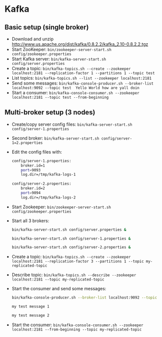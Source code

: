 # Kafka



## Basic setup (single broker)

- Download and unzip http://www.us.apache.org/dist/kafka/0.8.2.2/kafka_2.10-0.8.2.2.tgz
- Start ZooKeeper: `bin/zookeeper-server-start.sh config/zookeeper.properties`
- Start Kafka server: `bin/kafka-server-start.sh config/server.properties`
- Create a topic: `bin/kafka-topics.sh --create --zookeeper localhost:2181 --replication-factor 1 --partitions 1 --topic test`
- List topics: `bin/kafka-topics.sh --list --zookeeper localhost:2181`
- Send some messages: ```bin/kafka-console-producer.sh --broker-list localhost:9092 --topic test 
                         Yello
                         World
                         how are yall doin```
- Start a consumer: `bin/kafka-console-consumer.sh --zookeeper localhost:2181 --topic test --from-beginning`

## Multi-broker setup (3 nodes)

- Create/copy server config files: `bin/kafka-server-start.sh config/server-1.properties`
- Second broker: `bin/kafka-server-start.sh config/server-1=2.properties`
- Edit the config files with: 
	```bash
	config/server-1.properties:
	    broker.id=1
	    port=9093
	    log.dir=/tmp/kafka-logs-1
	 
	config/server-2.properties:
	    broker.id=2
	    port=9094
	    log.dir=/tmp/kafka-logs-2
	```

- Start Zookeeper: `bin/zookeeper-server-start.sh config/zookeeper.properties`
- Start all 3 brokers: 
	```bash
	bin/kafka-server-start.sh config/server.properties &
	
	bin/kafka-server-start.sh config/server-1.properties &
	
	bin/kafka-server-start.sh config/server-2.properties &
	```
- Create a topic: `bin/kafka-topics.sh --create --zookeeper localhost:2181 --replication-factor 3 --partitions 1 --topic my-replicated-topic`
- Describe topic: `bin/kafka-topics.sh --describe --zookeeper localhost:2181 --topic my-replicated-topic`
- Start the consumer and send some messages: 
	```bash
	bin/kafka-console-producer.sh --broker-list localhost:9092 --topic my-replicated-topic
	
	my test message 1
	
	my test message 2
	```
- Start the consumer: `bin/kafka-console-consumer.sh --zookeeper localhost:2181 --from-beginning --topic my-replicated-topic`
